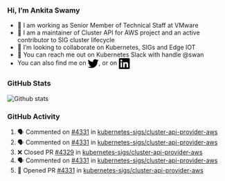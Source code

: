 ### Hi, I’m Ankita Swamy

- 💼 I am working as Senior Member of Technical Staff at VMware
- 👀 I am a maintainer of Cluster API for AWS project and an active contributor to SIG cluster lifecycle
- 💞️ I’m looking to collaborate on Kubernetes, SIGs and Edge IOT
- 💬 You can reach me out on Kubernetes Slack with handle @swan
- You can also find me on <a href="https://twitter.com/SwamyAnkita" target="blank"><img align="center" src="https://raw.githubusercontent.com/Ankitasw/Ankitasw/master/svg/twitter.svg" alt="Ankitasw" height="25" width="25" color="#1DA1f2" /></a>, or on <a href="https://www.linkedin.com/in/Ankitaswamy/" target="blank"><img align="center" src="https://raw.githubusercontent.com/Ankitasw/Ankitasw/master/svg/linkedin.svg" alt="Ankitasw" height="25" width="25" /></a>

### GitHub Stats
![Github stats](https://github-readme-stats.vercel.app/api?username=Ankitasw&count_private=true&show_icons=true&theme=tokyonight)

### GitHub Activity 
<!--START_SECTION:activity-->
1. 🗣 Commented on [#4331](https://github.com/kubernetes-sigs/cluster-api-provider-aws/issues/4331) in [kubernetes-sigs/cluster-api-provider-aws](https://github.com/kubernetes-sigs/cluster-api-provider-aws)
2. 🗣 Commented on [#4331](https://github.com/kubernetes-sigs/cluster-api-provider-aws/issues/4331) in [kubernetes-sigs/cluster-api-provider-aws](https://github.com/kubernetes-sigs/cluster-api-provider-aws)
3. ❌ Closed PR [#4329](https://github.com/kubernetes-sigs/cluster-api-provider-aws/pull/4329) in [kubernetes-sigs/cluster-api-provider-aws](https://github.com/kubernetes-sigs/cluster-api-provider-aws)
4. 🗣 Commented on [#4331](https://github.com/kubernetes-sigs/cluster-api-provider-aws/issues/4331) in [kubernetes-sigs/cluster-api-provider-aws](https://github.com/kubernetes-sigs/cluster-api-provider-aws)
5. 💪 Opened PR [#4331](https://github.com/kubernetes-sigs/cluster-api-provider-aws/pull/4331) in [kubernetes-sigs/cluster-api-provider-aws](https://github.com/kubernetes-sigs/cluster-api-provider-aws)
<!--END_SECTION:activity-->

